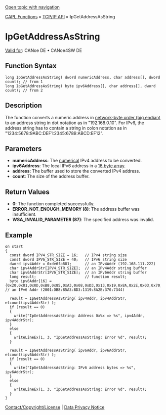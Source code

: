 [Open topic with navigation](../../../../../CANoeDEFamily.htm#Topics/CAPLFunctions/TCPIPAPI/Functions/CAPLfunctionIPGetAddressAsString.md)

[CAPL Functions](../../CAPLfunctions.md) » [TCP/IP API](../CAPLfunctionsTCPIPOverview.md) » IpGetAddressAsString

# IpGetAddressAsString

[Valid for](../../../Shared/FeatureAvailability.md): CANoe DE • CANoe4SW DE

## Function Syntax

```plaintext
long IpGetAddressAsString( dword numericAddress, char address[], dword count); // from 1
long IpGetAddressAsString( byte ipv6Address[], char address[], dword count); // from 2
```

## Description

The function converts a numeric address in [network-byte order (big endian)](../../../Shared/CAPL/TCPIPAPI/IPAddressByteOrdering.md) to an address string in dot notation as in "192.168.0.10". For IPv6, the address string has to contain a string in colon notation as in "1234:5678:9ABC:DEF1:2345:6789:ABCD:EF12".

## Parameters

- **numericAddress**: The [numerical](../../../Shared/CAPL/TCPIPAPI/IPAddressByteOrdering.md) IPv4 address to be converted.
- **ipv6Address**: The local IPv6 address in a [16 byte array](../../../Shared/CAPL/TCPIPAPI/IPAddressByteOrdering.md).
- **address**: The buffer used to store the converted IPv4 address.
- **count**: The size of the address buffer.

## Return Values

- **0**: The function completed successfully.
- **ERROR_NOT_ENOUGH_MEMORY (8)**: The address buffer was insufficient.
- **WSA_INVALID_PARAMETER (87)**: The specified address was invalid.

## Example

```plaintext
on start
{
  const dword IPV4_STR_SIZE = 16;   // IPv4 string size
  const dword IPV6_STR_SIZE = 40;   // IPv6 string size
  dword ipv4Addr = 0xde6fa881;      // an IPv4Addr (192.168.111.222)
  char ipv4AddrStr[IPV4_STR_SIZE];  // an IPv4Addr string buffer
  char ipv6AddrStr[IPV6_STR_SIZE];  // an IPv6Addr string buffer
  long result;                      // function result;
  byte ipv6Addr[16] = {0x20,0x01,0x0D,0xB8,0x85,0xA3,0x08,0xD3,0x13,0x19,0x8A,0x2E,0x03,0x70,0x73,0x44}; // an IPv6 Addr (2001:DB8:85A3:8D3:1319:8A2E:370:7344)

  result = IpGetAddressAsString( ipv4Addr, ipv4AddrStr, elcount(ipv4AddrStr) );
  if (result == 0)
  {
    write("IpGetAddressAsString: Address 0x%x => %s", ipv4Addr, ipv4AddrStr);
  }
  else
  {
    writeLineEx(1, 3, "IpGetAddressAsString: Error %d", result);
  }

  result = IpGetAddressAsString( ipv6Addr, ipv6AddrStr, elcount(ipv6AddrStr) );
  if (result == 0)
  {
    write("IpGetAddressAsString: IPv6 address bytes => %s", ipv6AddrStr);
  }
  else
  {
    writeLineEx(1, 3, "IpGetAddressAsString: Error %d", result);
  }
}
```

[Contact/Copyright/License](../../../Shared/ContactCopyrightLicense.md) | [Data Privacy Notice](https://www.vector.com/int/en/company/get-info/privacy-policy/)
